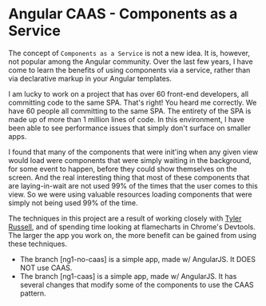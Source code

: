 # Angular CAAS - Components as a Service

The concept of `Components as a Service` is not a new idea. It is, however, not popular among the Angular community. 
Over the last few years, I have come to learn the benefits of using components via a service, rather than via 
declarative markup in your Angular templates. 

I am lucky to work on a project that has over 60 front-end developers, all committing code to the same SPA. That's right!
You heard me correctly. We have 60 people all committing to the same SPA. The entirety of the SPA is made up of more than
1 million lines of code. In this environment, I have been able to see performance issues that simply don't surface on smaller
apps. 

I found that many of the components that were init'ing when any given view would load were components that were simply waiting
in the background, for some event to happen, before they could show themselves on the screen. And the real interesting thing
that most of these components that are laying-in-wait are not used 99% of the times that the user comes to this view. So
we were using valuable resources loading components that were simply not being used 99% of the time. 

The techniques in this project are a result of working closely with [Tyler Russell](https://twitter.com/te_russ), and of 
spending time looking at flamecharts in Chrome's Devtools. The larger the app you work on, the more benefit can be gained
from using these techniques. 

* The branch [ng1-no-caas] is a simple app, made w/ AngularJS. It DOES NOT use CAAS.
* The branch [ng1-caas] is a simple app, made w/ AngularJS. It has several changes that modify some of the components
to use the CAAS pattern.